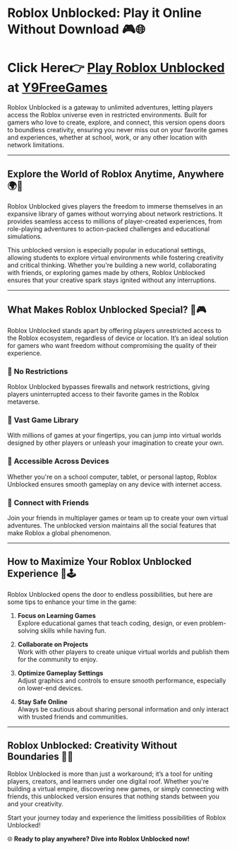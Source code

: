 # Roblox Unblocked: Play it Online Without Download 🎮🌐 

# Click Here👉 [Play Roblox Unblocked ](#) at [Y9FreeGames](#)

Roblox Unblocked is a gateway to unlimited adventures, letting players access the Roblox universe even in restricted environments. Built for gamers who love to create, explore, and connect, this version opens doors to boundless creativity, ensuring you never miss out on your favorite games and experiences, whether at school, work, or any other location with network limitations.

---

## Explore the World of Roblox Anytime, Anywhere 🌍📱  

Roblox Unblocked gives players the freedom to immerse themselves in an expansive library of games without worrying about network restrictions. It provides seamless access to millions of player-created experiences, from role-playing adventures to action-packed challenges and educational simulations.  

This unblocked version is especially popular in educational settings, allowing students to explore virtual environments while fostering creativity and critical thinking. Whether you're building a new world, collaborating with friends, or exploring games made by others, Roblox Unblocked ensures that your creative spark stays ignited without any interruptions.

---

## What Makes Roblox Unblocked Special? 🌟🎮  

Roblox Unblocked stands apart by offering players unrestricted access to the Roblox ecosystem, regardless of device or location. It’s an ideal solution for gamers who want freedom without compromising the quality of their experience.  

### 🚀 **No Restrictions**  
Roblox Unblocked bypasses firewalls and network restrictions, giving players uninterrupted access to their favorite games in the Roblox metaverse.

### 🚀 **Vast Game Library**  
With millions of games at your fingertips, you can jump into virtual worlds designed by other players or unleash your imagination to create your own.

### 🚀 **Accessible Across Devices**  
Whether you're on a school computer, tablet, or personal laptop, Roblox Unblocked ensures smooth gameplay on any device with internet access.

### 🚀 **Connect with Friends**  
Join your friends in multiplayer games or team up to create your own virtual adventures. The unblocked version maintains all the social features that make Roblox a global phenomenon.

---

## How to Maximize Your Roblox Unblocked Experience 🌈🕹️  

Roblox Unblocked opens the door to endless possibilities, but here are some tips to enhance your time in the game:  

1. **Focus on Learning Games**  
Explore educational games that teach coding, design, or even problem-solving skills while having fun.  

2. **Collaborate on Projects**  
Work with other players to create unique virtual worlds and publish them for the community to enjoy.  

3. **Optimize Gameplay Settings**  
Adjust graphics and controls to ensure smooth performance, especially on lower-end devices.  

4. **Stay Safe Online**  
Always be cautious about sharing personal information and only interact with trusted friends and communities.  

---

## Roblox Unblocked: Creativity Without Boundaries 🌟🎨  

Roblox Unblocked is more than just a workaround; it’s a tool for uniting players, creators, and learners under one digital roof. Whether you're building a virtual empire, discovering new games, or simply connecting with friends, this unblocked version ensures that nothing stands between you and your creativity.  

Start your journey today and experience the limitless possibilities of Roblox Unblocked!  

🌐 **Ready to play anywhere? Dive into Roblox Unblocked now!**  
